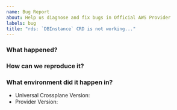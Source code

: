 ```yaml
---
name: Bug Report
about: Help us diagnose and fix bugs in Official AWS Provider
labels: bug
title: "rds: `DBInstance` CRD is not working..."
---
```

<!--
Thank you for helping to improve Official AWS Provider!

Please be sure to search for open issues before raising a new one. We use issues
for bug reports and feature requests.
-->

### What happened?
<!--
Please let us know what behaviour you expected and how Official AWS Provider diverged from
that behaviour.
-->


### How can we reproduce it?
<!--
Help us to reproduce your bug as succinctly and precisely as possible. Artifacts
such as example manifests or a script that triggers the issue are highly
appreciated!
-->

### What environment did it happen in?

* Universal Crossplane Version:
* Provider Version:

<!--
Include at least the version or commit of Official AWS Provider you were running. Consider
also including your:

* Cloud provider or hardware configuration
* Kubernetes version (use `kubectl version`)
* Kubernetes distribution (e.g. Tectonic, GKE, OpenShift)
* OS (e.g. from /etc/os-release)
* Kernel (e.g. `uname -a`)
-->
